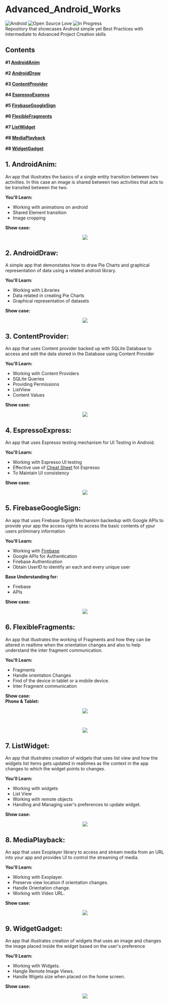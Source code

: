 # Advanced_Android_Works

![Android](https://img.shields.io/badge/Platform-Android-green.svg)   ![Open Source Love](https://badges.frapsoft.com/os/v2/open-source.svg?v=103)   ![In Progress](https://img.shields.io/badge/in%20progress-true-yellow.svg) <br />
Repository that showcases Android simple yet Best Practices with Intermediate to Advanced Project Creation skills

## Contents
**#1 [AndroidAnim](https://github.com/SyamSundarKirubakaran/Advanced_Android_Works/tree/master/AndroidAnim)**
<br /><br />
**#2 [AndroidDraw](https://github.com/SyamSundarKirubakaran/Advanced_Android_Works/tree/master/AndroidDraw)**<br /><br />
**#3 [ContentProvider](https://github.com/SyamSundarKirubakaran/Advanced_Android_Works/tree/master/ContentProvider)**
<br /><br />
**#4 [EspressoExpress](https://github.com/SyamSundarKirubakaran/Advanced_Android_Works/tree/master/ExpressoExpress)**
<br /><br />
**#5 [FirebaseGoogleSign](https://github.com/SyamSundarKirubakaran/Advanced_Android_Works/tree/master/FirebaseGoogleSign)**
<br /><br />
**#6 [FlexibleFragments](https://github.com/SyamSundarKirubakaran/Advanced_Android_Works/tree/master/FlexibleFragments)**
<br /><br />
**#7 [ListWidget](https://github.com/SyamSundarKirubakaran/Advanced_Android_Works/tree/master/ListWidget)**
<br /><br />
**#8 [MediaPlayback](https://github.com/SyamSundarKirubakaran/Advanced_Android_Works/tree/master/MediaPlayback)**
<br /><br />
**#8 [WidgetGadget](https://github.com/SyamSundarKirubakaran/Advanced_Android_Works/tree/master/WidgetGadget)**


## 1. AndroidAnim:
An app that illustrates the basics of a single entity transition between two activities. In this case an image is shared between two activities that acts to be transited between the two.<br />

**You'll Learn:**
* Working with animations on android
* Shared Element transition
* Image cropping<br />

**Show case:**
<br />
<p align="center">
  <img src="asserts/anim.gif">
</p>

## 2. AndroidDraw:
A simple app that demonstates how to draw Pie Charts and graphical representation of data using a related android library.<br />

**You'll Learn:**
* Working with Libraries
* Data related in creating Pie Charts
* Graphical representation of datasets<br />

**Show case:**<br />
<p align="center">
  <img src="asserts/pie.gif">
</p>


## 3. ContentProvider:
An app that uses Content provider backed up with SQLite Database to access and edit the data stored in the Database using Content Provider <br />

**You'll Learn:**
* Working with Content Providers
* SQLite Queries
* Providing Permissions
* ListView
* Content Values<br />

**Show case:**<br />
<p align="center">
  <img src="asserts/content_pro.gif">
</p>

## 4. EspressoExpress:
An app that uses Espresso testing mechanism for UI Testing in Android. <br />

**You'll Learn:**
* Working with Espresso UI testing
* Effective use of [Cheat Sheet](https://google.github.io/android-testing-support-library/downloads/espresso-cheat-sheet-2.1.0.pdf) fot Espresso
* To Maintain UI consistency<br />

**Show case:**<br />
<p align="center">
  <img src="asserts/test.gif">
</p>

## 5. FirebaseGoogleSign:
An app that uses Firebase Signin Mechanism backedup with Google APIs to provide your app the access rights to access the basic contents of ypur users priliminary information<br />

**You'll Learn:**
* Working with [Firebase](https://firebase.google.com/)
* Google APIs for Authentication
* Firebase Authentication
* Obtain UserID to identify an each and every unique user<br />

**Base Understanding for:** <br />
* Firebase
* APIs

**Show case:**<br />
<p align="center">
  <img src="asserts/signin.gif">
</p>

## 6. FlexibleFragments:
An app that illustrates the working of Fragments and how they can be altered in realtime when the orientation changes and also to help understand the inter fragment communication.<br />

**You'll Learn:**
* Fragments
* Handle orientation Changes
* Find of the device in tablet or a mobile device.
* Inter Fragment communication<br />

**Show case:**<br />
**Phone & Tablet:**<br />
<p align="center">
  <img src="asserts/frag_phone.gif">
</p><br />
<p align="center">
  <img src="asserts/frag_tab.gif">
</p>

## 7. ListWidget:
An app that illustrates creation of widgets that uses list view and how the widgets list items gets updated in realtimes as the context in the app changes to which the widget points to changes.<br />

**You'll Learn:**
* Working with widgets
* List View
* Working with remote objects
* Handling and Managing user's preferences to update widget.<br />

**Show case:**<br />
<p align="center">
  <img src="asserts/widget_list.gif">
</p>

## 8. MediaPlayback:
An app that uses Exoplayer library to access and stream media from an URL into your app and provides UI to control the streaming of media. <br />

**You'll Learn:**
* Working with Exoplayer.
* Preserve view location if orientation changes.
* Handle Orientation change.
* Working with Video URL.<br />

**Show case:**<br />
<p align="center">
  <img src="asserts/exoplayer.gif">
</p>

## 9. WidgetGadget:
An app that illustrates creation of widgets that uses an image and changes the image placed inside the widget based on the user's preference <br />

**You'll Learn:**
* Working with Widgets.
* Hangle Remote Image Views.
* Handle Wigets size when placed on the home screen.<br />

**Show case:**<br />
<p align="center">
  <img src="asserts/widget_pic.gif">
</p>
